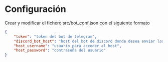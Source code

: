 # Configuración

Crear y modificar el fichero src/bot_conf.json con el siguiente formato

```json
{
    "token": "token del bot de telegram",
    "discord_bot_host": "host del bot de discord donde desea enviar los mensajes del canal con su puerto, si estas en el mismo equipo prueba localhost:5000",
    "host_username": "usuario para acceder al host",
    "host_password": "contraseña del usuario"
}
```